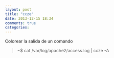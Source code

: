 ```yaml
---
layout: post
title: "ccze"
date: 2013-12-15 18:34
comments: true
categories: 
---
```

Colorear la salida de un comando

>~$ cat /var/log/apache2/access.log | ccze -A

